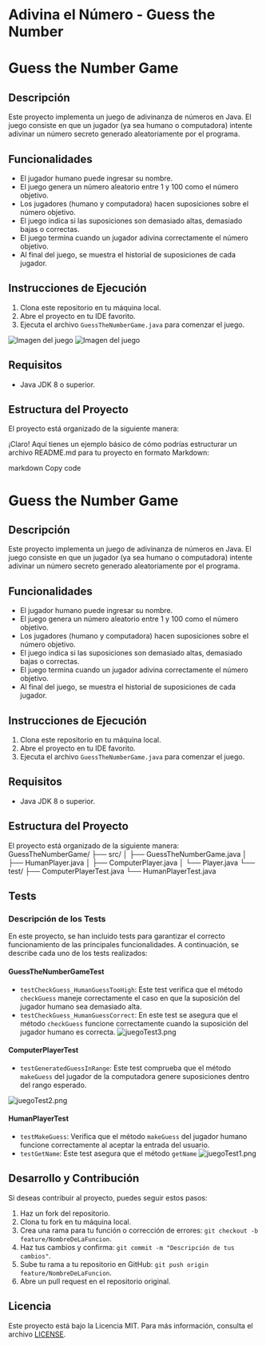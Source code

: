 # Adivina el Número - Guess the Number

# Guess the Number Game

## Descripción
Este proyecto implementa un juego de adivinanza de números en Java. El juego consiste en que un jugador (ya sea humano o computadora) intente adivinar un número secreto generado aleatoriamente por el programa.

## Funcionalidades
- El jugador humano puede ingresar su nombre.
- El juego genera un número aleatorio entre 1 y 100 como el número objetivo.
- Los jugadores (humano y computadora) hacen suposiciones sobre el número objetivo.
- El juego indica si las suposiciones son demasiado altas, demasiado bajas o correctas.
- El juego termina cuando un jugador adivina correctamente el número objetivo.
- Al final del juego, se muestra el historial de suposiciones de cada jugador.

## Instrucciones de Ejecución
1. Clona este repositorio en tu máquina local.
2. Abre el proyecto en tu IDE favorito.
3. Ejecuta el archivo `GuessTheNumberGame.java` para comenzar el juego.

![Imagen del juego](Juego1.png)
![Imagen del juego](juego2.png)
## Requisitos
- Java JDK 8 o superior.

## Estructura del Proyecto
El proyecto está organizado de la siguiente manera:

¡Claro! Aquí tienes un ejemplo básico de cómo podrías estructurar un archivo README.md para tu proyecto en formato Markdown:

markdown
Copy code
# Guess the Number Game

## Descripción
Este proyecto implementa un juego de adivinanza de números en Java. El juego consiste en que un jugador (ya sea humano o computadora) intente adivinar un número secreto generado aleatoriamente por el programa.

## Funcionalidades
- El jugador humano puede ingresar su nombre.
- El juego genera un número aleatorio entre 1 y 100 como el número objetivo.
- Los jugadores (humano y computadora) hacen suposiciones sobre el número objetivo.
- El juego indica si las suposiciones son demasiado altas, demasiado bajas o correctas.
- El juego termina cuando un jugador adivina correctamente el número objetivo.
- Al final del juego, se muestra el historial de suposiciones de cada jugador.

## Instrucciones de Ejecución
1. Clona este repositorio en tu máquina local.
2. Abre el proyecto en tu IDE favorito.
3. Ejecuta el archivo `GuessTheNumberGame.java` para comenzar el juego.

## Requisitos
- Java JDK 8 o superior.

## Estructura del Proyecto
El proyecto está organizado de la siguiente manera:
GuessTheNumberGame/
├── src/
│ ├── GuessTheNumberGame.java
│ ├── HumanPlayer.java
│ ├── ComputerPlayer.java
│ └── Player.java
└── test/
├── ComputerPlayerTest.java
└── HumanPlayerTest.java

## Tests

### Descripción de los Tests

En este proyecto, se han incluido tests para garantizar el correcto funcionamiento de las principales funcionalidades. A continuación, se describe cada uno de los tests realizados:

#### GuessTheNumberGameTest

- `testCheckGuess_HumanGuessTooHigh`: Este test verifica que el método `checkGuess` maneje correctamente el caso en que la suposición del jugador humano sea demasiado alta.
- `testCheckGuess_HumanGuessCorrect`: En este test se asegura que el método `checkGuess` funcione correctamente cuando la suposición del jugador humano es correcta.
![juegoTest3.png](juegoTest3.png)
#### ComputerPlayerTest

- `testGeneratedGuessInRange`: Este test comprueba que el método `makeGuess` del jugador de la computadora genere suposiciones dentro del rango esperado.

![juegoTest2.png](juegoTest2.png)
#### HumanPlayerTest

- `testMakeGuess`: Verifica que el método `makeGuess` del jugador humano funcione correctamente al aceptar la entrada del usuario.
- `testGetName`: Este test asegura que el método `getName`
![juegoTest1.png](juegoTest1.png)

## Desarrollo y Contribución
Si deseas contribuir al proyecto, puedes seguir estos pasos:
1. Haz un fork del repositorio.
2. Clona tu fork en tu máquina local.
3. Crea una rama para tu función o corrección de errores: `git checkout -b feature/NombreDeLaFuncion`.
4. Haz tus cambios y confirma: `git commit -m "Descripción de tus cambios"`.
5. Sube tu rama a tu repositorio en GitHub: `git push origin feature/NombreDeLaFuncion`.
6. Abre un pull request en el repositorio original.

## Licencia
Este proyecto está bajo la Licencia MIT. Para más información, consulta el archivo [LICENSE](LICENSE).
